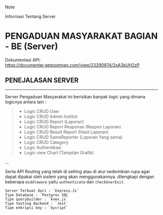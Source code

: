 > [!NOTE]
> Informasi Tentang Server

# **PENGADUAN MASYARAKAT BAGIAN - BE (Server)**

Dokumentasi API: https://documenter.getpostman.com/view/23290974/2sA3kUH2zP

## PENEJALASAN SERVER

---

Server Pengaduan Masyarakat ini berisikan banyak logic yang dimana logicnya antara lain :

> - Logic CRUD User
> - Logic CRUD Admin Institut
> - Logic CRUD Report (Laporan)
> - Logic CRUD Report Response (Respon Laporan)
> - Logic CRUD Result Report (Hasil Laporan)
> - Logic CRUD SameReporter (Laporan Yang sama)
> - Logic CRUD Category
> - Logic Authentikasi
> - Logic view Chart (Tampilan Grafik)

...

Serta API Routing yang telah di setting atau di atur sedemikian rupa agar dapat dipakai oleh sistem yang akan menggunakannya.
dilengkapi dengan beberapa `middleware` yaitu `authenticate` dan `checkUserExit`.

```
Server Terbuat dari : `Express.Js`
Tipe Database : `Postgres SQL`
Tipe querybuilder : `knex.js`
Tipe testing Backend : `Jest`
Tipe enkripsi key : `bycript`
```
